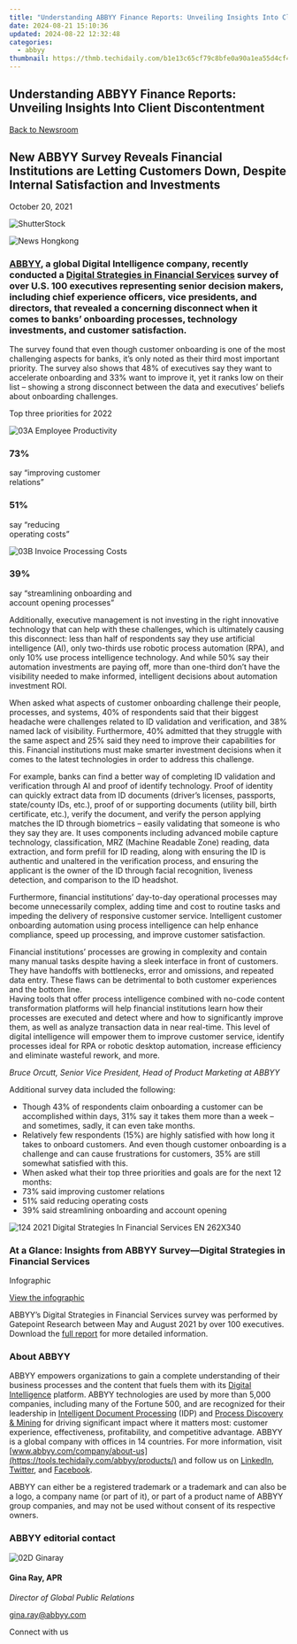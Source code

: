 ```yaml
---
title: "Understanding ABBYY Finance Reports: Unveiling Insights Into Client Discontentment"
date: 2024-08-21 15:10:36
updated: 2024-08-22 12:32:48
categories:
  - abbyy
thumbnail: https://thmb.techidaily.com/b1e13c65cf79c8bfe0a90a1ea55d4cf4b25b6f465fd497be9c6686a8f2877ff5.jpg
---
```


## Understanding ABBYY Finance Reports: Unveiling Insights Into Client Discontentment

[Back to Newsroom](https://tools.techidaily.com/abbyy/products/)

## New ABBYY Survey Reveals Financial Institutions are Letting Customers Down, Despite Internal Satisfaction and Investments

October 20, 2021

![ShutterStock](https://content.abbyy.com/-/media/project/abbyy/abbyy/branchtemplates/shutterstock_1272462163_1296-x-729.jpg?h=729&iar=0&w=1296)

![News Hongkong](https://static2.abbyy.com/abbyycommedia/33685/news-hongkong.jpg) 

### [ABBYY](https://tools.techidaily.com/abbyy/products/), a global Digital Intelligence company, recently conducted a [Digital Strategies in Financial Services](https://tools.techidaily.com/abbyy/products/) survey of over U.S. 100 executives representing senior decision makers, including chief experience officers, vice presidents, and directors, that revealed a concerning disconnect when it comes to banks’ onboarding processes, technology investments, and customer satisfaction.

The survey found that even though customer onboarding is one of the most challenging aspects for banks, it’s only noted as their third most important priority. The survey also shows that 48% of executives say they want to accelerate onboarding and 33% want to improve it, yet it ranks low on their list – showing a strong disconnect between the data and executives’ beliefs about onboarding challenges.

Top three priorities for 2022

![03A Employee Productivity](https://static4.abbyy.com/abbyycommedia/31345/03a-employee-productivity.jpg)

### 73%

say “improving customer  
relations”

### 51%

say “reducing  
operating costs”

![03B Invoice Processing Costs](https://static1.abbyy.com/abbyycommedia/31346/03b-invoice-processing-costs.jpg)

### 39%

say “streamlining onboarding and  
account opening processes”

Additionally, executive management is not investing in the right innovative technology that can help with these challenges, which is ultimately causing this disconnect: less than half of respondents say they use artificial intelligence (AI), only two-thirds use robotic process automation (RPA), and only 10% use process intelligence technology. And while 50% say their automation investments are paying off, more than one-third don’t have the visibility needed to make informed, intelligent decisions about automation investment ROI.

When asked what aspects of customer onboarding challenge their people, processes, and systems, 40% of respondents said that their biggest headache were challenges related to ID validation and verification, and 38% named lack of visibility. Furthermore, 40% admitted that they struggle with the same aspect and 25% said they need to improve their capabilities for this. Financial institutions must make smarter investment decisions when it comes to the latest technologies in order to address this challenge.

For example, banks can find a better way of completing ID validation and verification through AI and proof of identify technology. Proof of identity can quickly extract data from ID documents (driver’s licenses, passports, state/county IDs, etc.), proof of or supporting documents (utility bill, birth certificate, etc.), verify the document, and verify the person applying matches the ID through biometrics – easily validating that someone is who they say they are. It uses components including advanced mobile capture technology, classification, MRZ (Machine Readable Zone) reading, data extraction, and form prefill for ID reading, along with ensuring the ID is authentic and unaltered in the verification process, and ensuring the applicant is the owner of the ID through facial recognition, liveness detection, and comparison to the ID headshot.

Furthermore, financial institutions’ day-to-day operational processes may become unnecessarily complex, adding time and cost to routine tasks and impeding the delivery of responsive customer service. Intelligent customer onboarding automation using process intelligence can help enhance compliance, speed up processing, and improve customer satisfaction.

Financial institutions’ processes are growing in complexity and contain many manual tasks despite having a sleek interface in front of customers. They have handoffs with bottlenecks, error and omissions, and repeated data entry. These flaws can be detrimental to both customer experiences and the bottom line.   
Having tools that offer process intelligence combined with no-code content transformation platforms will help financial institutions learn how their processes are executed and detect where and how to significantly improve them, as well as analyze transaction data in near real-time. This level of digital intelligence will empower them to improve customer service, identify processes ideal for RPA or robotic desktop automation, increase efficiency and eliminate wasteful rework, and more.

_Bruce Orcutt, Senior Vice President, Head of Product Marketing at ABBYY_

Additional survey data included the following:

* Though 43% of respondents claim onboarding a customer can be accomplished within days, 31% say it takes them more than a week – and sometimes, sadly, it can even take months.
* Relatively few respondents (15%) are highly satisfied with how long it takes to onboard customers. And even though customer onboarding is a challenge and can cause frustrations for customers, 35% are still somewhat satisfied with this.
* When asked what their top three priorities and goals are for the next 12 months:
* 73% said improving customer relations
* 51% said reducing operating costs
* 39% said streamlining onboarding and account opening

![124 2021 Digital Strategies In Financial Services EN 262X340](https://static1.abbyy.com/abbyycommedia/34742/124-2021-digital-strategies-in-financial-services-en-262x340.png)

### At a Glance: Insights from ABBYY Survey—Digital Strategies in Financial Services

Infographic

[View the infographic](https://static3.abbyy.com/abbyycommedia/34730/infographic-financialservices-digitaltransformationsurveystrategies-en.pdf "View the infographic") 

ABBYY’s Digital Strategies in Financial Services survey was performed by Gatepoint Research between May and August 2021 by over 100 executives. Download the [full report](https://tools.techidaily.com/abbyy/products/) for more detailed information.

### About ABBYY

ABBYY empowers organizations to gain a complete understanding of their business processes and the content that fuels them with its [Digital Intelligence](https://tools.techidaily.com/abbyy/products/) platform. ABBYY technologies are used by more than 5,000 companies, including many of the Fortune 500, and are recognized for their leadership in [Intelligent Document Processing](https://tools.techidaily.com/abbyy/products/) (IDP) and [Process Discovery & Mining](https://tools.techidaily.com/abbyy/products/) for driving significant impact where it matters most: customer experience, effectiveness, profitability, and competitive advantage. ABBYY is a global company with offices in 14 countries. For more information, visit [www.abbyy.com/company/about-us](https://tools.techidaily.com/abbyy/products/) and follow us on [LinkedIn](https://www.linkedin.com/company/abbyy/ "ABBYY - LinkedIn"), [Twitter](https://twitter.com/abbyy%5Fsoftware "ABBYY - Twitter"), and [Facebook](https://www.facebook.com/ABBYYsoft "ABBYY - Facebook").

ABBYY can either be a registered trademark or a trademark and can also be a logo, a company name (or part of it), or part of a product name of ABBYY group companies, and may not be used without consent of its respective owners.

### ABBYY editorial contact

![02D Ginaray](https://static2.abbyy.com/abbyycommedia/23662/02d-ginaray.png)

#### Gina Ray, APR

_Director of Global Public Relations_

[gina.ray@abbyy.com](https://tools.techidaily.com/abbyy/products/)

  
Connect with us

<ins class="adsbygoogle"
     style="display:block"
     data-ad-format="autorelaxed"
     data-ad-client="ca-pub-7571918770474297"
     data-ad-slot="1223367746"></ins>



<ins class="adsbygoogle"
     style="display:block"
     data-ad-client="ca-pub-7571918770474297"
     data-ad-slot="8358498916"
     data-ad-format="auto"
     data-full-width-responsive="true"></ins>
